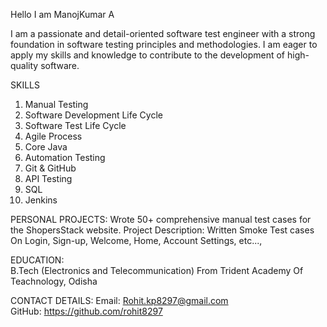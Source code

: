 Hello I am ManojKumar A

I am a passionate and detail-oriented software test engineer with a strong foundation in software testing principles and methodologies.
I am eager to apply my skills and knowledge to contribute to the development of high-quality software.

SKILLS

1. Manual Testing
2. Software Development Life Cycle
3. Software Test Life Cycle
4. Agile Process
5. Core Java
6. Automation Testing
7. Git & GitHub
8. API Testing
9. SQL
10. Jenkins

PERSONAL PROJECTS:
Wrote 50+ comprehensive manual test cases for the ShopersStack website. Project Description: Written Smoke Test cases On Login, Sign-up, Welcome, Home, Account Settings, etc...,

EDUCATION:<br>
B.Tech (Electronics and Telecommunication) From Trident Academy Of Teachnology, Odisha <br>

CONTACT DETAILS:
Email: Rohit.kp8297@gmail.com <br>
GitHub: https://github.com/rohit8297
